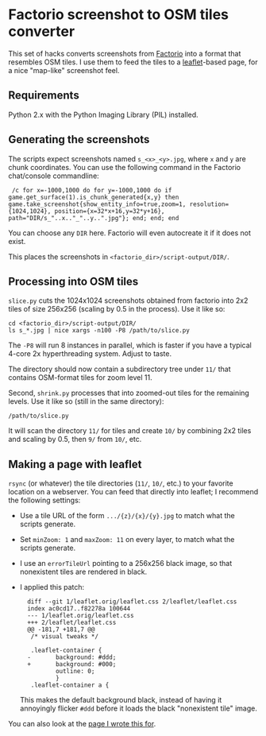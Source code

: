 # Factorio screenshot to OSM tiles converter

This set of hacks converts screenshots from
[Factorio](http://www.factorio.com) into a format that resembles OSM
tiles. I use them to feed the tiles to a
[leaflet](http://leafletjs.com/)-based page, for a nice "map-like"
screenshot feel.

## Requirements

Python 2.x with the Python Imaging Library (PIL) installed.

## Generating the screenshots

The scripts expect screenshots named `s_<x>_<y>.jpg`, where `x` and
`y` are chunk coordinates. You can use the following command in the
Factorio chat/console commandline:

     /c for x=-1000,1000 do for y=-1000,1000 do if game.get_surface(1).is_chunk_generated{x,y} then game.take_screenshot{show_entity_info=true,zoom=1, resolution={1024,1024}, position={x=32*x+16,y=32*y+16}, path="DIR/s_"..x.."_"..y..".jpg"}; end; end; end

You can choose any `DIR` here. Factorio will even autocreate it if it
does not exist.

This places the screenshots in `<factorio_dir>/script-output/DIR/`.

## Processing into OSM tiles

`slice.py` cuts the 1024x1024 screenshots obtained from factorio into
2x2 tiles of size 256x256 (scaling by 0.5 in the process). Use it like
so:

    cd <factorio_dir>/script-output/DIR/
    ls s_*.jpg | nice xargs -n100 -P8 /path/to/slice.py
	
The `-P8` will run 8 instances in parallel, which is faster if you
have a typical 4-core 2x hyperthreading system. Adjust to taste.

The directory should now contain a subdirectory tree under `11/` that
contains OSM-format tiles for zoom level 11.

Second, `shrink.py` processes that into zoomed-out tiles for the
remaining levels. Use it like so (still in the same directory):

    /path/to/slice.py

It will scan the directory `11/` for tiles and create `10/` by
combining 2x2 tiles and scaling by 0.5, then `9/` from `10/`, etc.

## Making a page with leaflet

`rsync` (or whatever) the tile directories (`11/`, `10/`, etc.) to
your favorite location on a webserver. You can feed that directly into
leaflet; I recommend the following settings:

* Use a tile URL of the form `.../{z}/{x}/{y}.jpg` to match what the
  scripts generate.

* Set `minZoom: 1` and `maxZoom: 11` on every layer, to match what the
  scripts generate.

* I use an `errorTileUrl` pointing to a 256x256 black image, so that
  nonexistent tiles are rendered in black.

* I applied this patch:

        diff --git 1/leaflet.orig/leaflet.css 2/leaflet/leaflet.css
        index ac0cd17..f82278a 100644
        --- 1/leaflet.orig/leaflet.css
        +++ 2/leaflet/leaflet.css
        @@ -181,7 +181,7 @@
         /* visual tweaks */

         .leaflet-container {
        -       background: #ddd;
        +       background: #000;
                outline: 0;
                }
         .leaflet-container a {

  This makes the default background black, instead of having it
  annoyingly flicker `#ddd` before it loads the black "nonexistent
  tile" image.

You can also look at the
[page I wrote this for](http://thomasrast.ch/factorio/).
